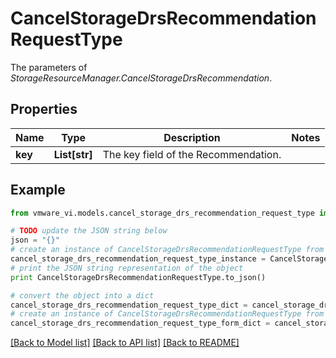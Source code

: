 # CancelStorageDrsRecommendationRequestType

The parameters of *StorageResourceManager.CancelStorageDrsRecommendation*. 

## Properties
Name | Type | Description | Notes
------------ | ------------- | ------------- | -------------
**key** | **List[str]** | The key field of the Recommendation.  | 

## Example

```python
from vmware_vi.models.cancel_storage_drs_recommendation_request_type import CancelStorageDrsRecommendationRequestType

# TODO update the JSON string below
json = "{}"
# create an instance of CancelStorageDrsRecommendationRequestType from a JSON string
cancel_storage_drs_recommendation_request_type_instance = CancelStorageDrsRecommendationRequestType.from_json(json)
# print the JSON string representation of the object
print CancelStorageDrsRecommendationRequestType.to_json()

# convert the object into a dict
cancel_storage_drs_recommendation_request_type_dict = cancel_storage_drs_recommendation_request_type_instance.to_dict()
# create an instance of CancelStorageDrsRecommendationRequestType from a dict
cancel_storage_drs_recommendation_request_type_form_dict = cancel_storage_drs_recommendation_request_type.from_dict(cancel_storage_drs_recommendation_request_type_dict)
```
[[Back to Model list]](../README.md#documentation-for-models) [[Back to API list]](../README.md#documentation-for-api-endpoints) [[Back to README]](../README.md)


